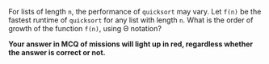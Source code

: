 For lists of length `n`, the performance of `quicksort` may vary. Let `f(n)` be the fastest runtime of `quicksort` for any list with length `n`. What is the order of growth of the function `f(n)`, using Θ notation?

**Your answer in MCQ of missions will light up in red, regardless whether the answer is
correct or not.**
